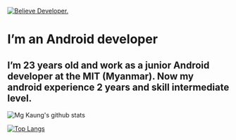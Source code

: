[![Believe Developer.](https://miro.medium.com/proxy/1*zy5IG2inEQSqeWyPJ7vo-g.gif)](https://play.google.com/store/apps/developer?id=Believe+Developer)

# I’m an Android developer
## I’m 23 years old and work as a junior Android developer at the MIT (Myanmar). Now my android experience 2 years and skill intermediate level.

![Mg Kaung's github stats](https://github-readme-stats.vercel.app/api?username=dev-mgkaung&show_icons=true&theme=gradient)

[![Top Langs](https://github-readme-stats.vercel.app/api/top-langs/?username=dev-mgkaung)](https://github.com/anuraghazra/github-readme-stats)


